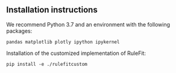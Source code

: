 ## Installation instructions

We recommend Python 3.7 and an environment with the following packages:

```
pandas matplotlib plotly ipython ipykernel
```

Installation of the customized implementation of RuleFit:

```
pip install -e ./rulefitcustom
```
